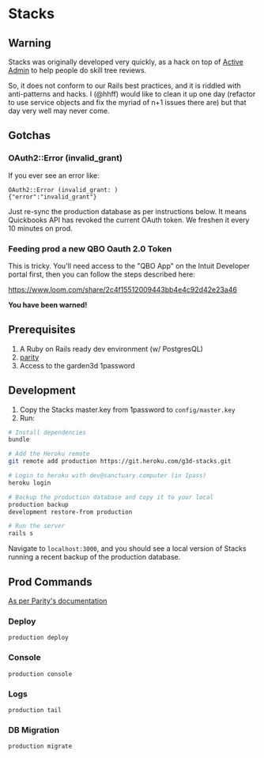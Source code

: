 # Stacks

## Warning

Stacks was originally developed very quickly, as a hack on top of
[Active Admin](https://activeadmin.info/) to help people do skill tree reviews.

So, it does not conform to our Rails best practices, and it
is riddled with anti-patterns and hacks. I (@hhff) would like
to clean it up one day (refactor to use service objects and
fix the myriad of n+1 issues there are) but that day very well
may never come.

## Gotchas

### OAuth2::Error (invalid_grant)

If you ever see an error like:

```
OAuth2::Error (invalid_grant: )
{"error":"invalid_grant"}
```

Just re-sync the production database as per instructions below. 
It means Quickbooks API has revoked the current OAuth token. 
We freshen it every 10 minutes on prod.

### Feeding prod a new QBO Oauth 2.0 Token

This is tricky. You'll need access to the "QBO App" on the Intuit
Developer portal first, then you can follow the steps described here:

https://www.loom.com/share/2c4f15512009443bb4e4c92d42e23a46

**You have been warned!**

## Prerequisites

1. A Ruby on Rails ready dev environment (w/ PostgresQL)
2. [parity](https://github.com/thoughtbot/parity)
3. Access to the garden3d 1password

## Development

1. Copy the Stacks master.key from 1password to `config/master.key`
2. Run:

```sh
# Install dependencies
bundle

# Add the Heroku remote
git remote add production https://git.heroku.com/g3d-stacks.git

# Login to heroku with dev@sanctuary.computer (in 1pass)
heroku login

# Backup the production database and copy it to your local
production backup
development restore-from production

# Run the server
rails s
```

Navigate to `localhost:3000`, and you should see a local version
of Stacks running a recent backup of the production database.

## Prod Commands

[As per Parity's documentation](https://github.com/thoughtbot/parity)

### Deploy
`production deploy`

### Console
`production console`

### Logs
`production tail`

### DB Migration
`production migrate`
